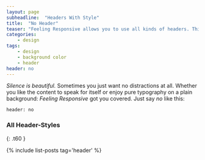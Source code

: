 ```yaml
---
layout: page
subheadline:  "Headers With Style"
title:  "No Header"
teaser: "Feeling Responsive allows you to use all kinds of headers. This example shows <em>no</em> header at all. Just the navigation."
categories:
    - design
tags:
    - design
    - background color
    - header
header: no
---
```

*Silence is beautiful.* Sometimes you just want no distractions at all. Whether you like the content to speak for itself or enjoy pure typography on a plain background: *Feeling Responsive* got you covered. Just say *no* like this:

~~~
header: no
~~~


### All Header-Styles
{: .t60 }

{% include list-posts tag='header' %}
